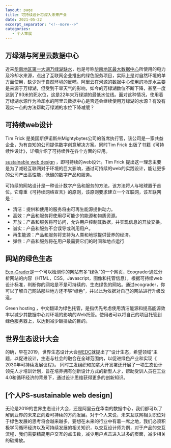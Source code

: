 ```yaml
---
layout: page
title: 可持续设计将深入未来产业
date: 2021-05-22
excerpt_separator: "<!--more-->"
categories:
   - 个人策展
---
```


## 万绿湖与阿里云数据中心
近来[华南地区第一大湖万绿湖缺水](https://www.163.com/dy/article/G9S59HBE0517P5DB.html)，也是号称[华南地区最大数据中心](https://www.aliyun.com/activity/daily/heyuanregion)所使用的电力及冷却水来源，点出了互联网企业推出的绿色服务项目，实际上是对自然环境的单方面使用，缺少对于自然环境的反哺。阿里云在河源的数据中心使用的冷却水主要是来源于万绿湖，但受到干旱天气的影响，如今的万绿湖数位不断下降，甚至一度达到了93米的死水位，这是22年来万绿湖的最低水位线。面对这种情况，使用着万绿湖水源作为冷却水的阿里云数据中心是否还会继续使用万绿湖的水源？有没有现实一点的方法帮助万绿湖的水位下降减缓？

<!--more-->

## 可持续web设计
Tim Frick 是美国斯伊诺斯州Mightybytes公司的首席执行官，该公司是一家共益企业，为有良知的公司提供数字创意解决方案。同时Tim Frick 出版了书籍《可持续性设计》，详细介绍了可持续性在各个方面的应用。

[sustainable web design](https://www.mightybytes.com/blog/sustainable-web-design/) ，即可持续的web设计。Tim Frick 提出这一理念主要是为了减轻互联网对于环境的巨大影响，通过可持续的web的实践设计，能让更多的公司产出高性能，低碳的数字产品和服务。

可持续的网站设计是一种设计数字产品和服务的方法，该方法将人与地球置于首位。它尊重《可持续网络宣言》的原则，该原则要求建立一个互联网，该互联网是：

- 清洁：提供和使用的服务将由可再生能源提供动力。
- 高效：产品和服务将使用尽可能少的能源和物质资源。
- 开放：产品和服务将可访问，允许用户控制其数据，并实现信息的开放交换。
- 诚实：产品和服务不会误导或利用用户。
- 再生能源：产品和服务将支持为人类和地球提供营养的经济。
- 弹性：产品和服务将在用户最需要它们的时间和地点运行

## 网站的绿色生态
[Eco-Grader](https://www.ecograder.com/)是一个可以检测你的网站有多“绿色”的一个网页，Ecograder通过分析网站的内容（HTML，CSS，Javascript，图像和托管信息），根据可持续web设计标准，判断你的网站是不是可持续的、生态绿色的网站。通过ecograder，你可以了解自己网站那些地方还不够“绿色”，并以此为依据对自己的网站进行升级改造。

Green hosting ，中文翻译为绿色托管，是指优先考虑使用清洁能源和提高能源效率以减少其数据中心对环境的影响的Web托管。使用者可以将自己的项目托管到绿色服务器上，以达到减少碳排放的目的。

## 世界生态设计大会
的确，早在2019，世界生态设计大会[WEDC](https://www.unido.org/news/eco-design-promotes-inclusive-sustainable-industrial-development)就提出了“设计生态，希望领域”主题，以促进设计，生态与社会的融合在全球范围内，以促进绿色产业和实现《 2030年可持续发展议程》。 同时工发组织和加拿大开发署还开展了一项生态设计领先人才培训计划，旨在培养拥有创新设计方式的新型人才，帮助受训人员在工业4.0和循环经济的背景下，通过设计思维获得更多的创新知识。

## [个人PS-sustainable web design]
无论是2019的世界生态设计大会，还是阿里云在华南的数据中心，我们都可以了解到业界的未来正向着可持续的方向发展。对于个人来说，未来互联网相关职位对于绿色发展的思考将会越来越多，要想在未来的行业中有着一席之地，我们必须积极学习循环经济以及可持续发展的相关知识，以交互设计师为例，对于产品的交互流程，我们需要精简用户交互的点击数，减少用户点击进入过多的页面，减少相关的碳排放。
